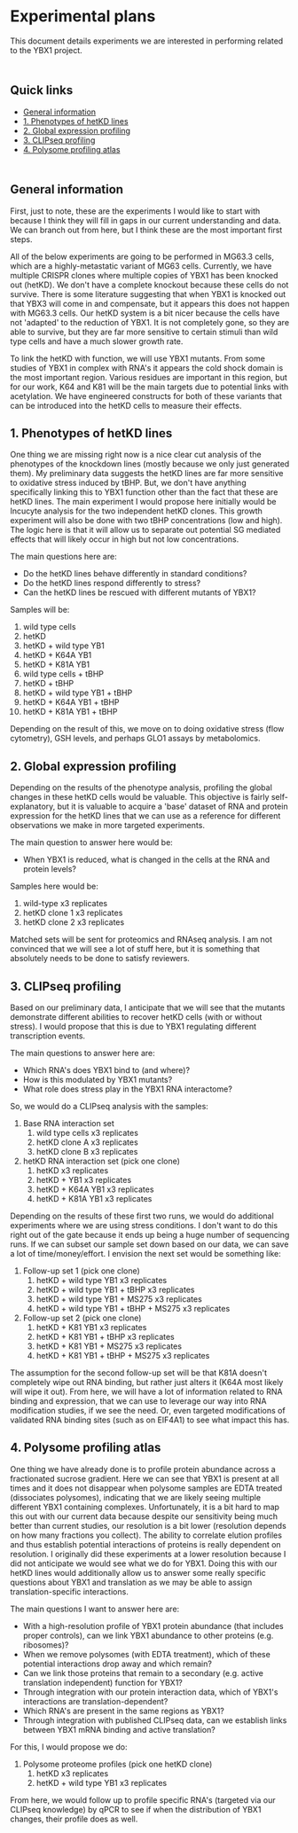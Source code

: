 # Experimental plans <!-- omit in toc -->

This document details experiments we are interested in performing related to the YBX1 project.

<hr style="height:6pt; visibility:hidden;" />

## Quick links <!-- omit in toc -->

- [General information](#general-information)
- [1. Phenotypes of hetKD lines](#1-phenotypes-of-hetkd-lines)
- [2. Global expression profiling](#2-global-expression-profiling)
- [3. CLIPseq profiling](#3-clipseq-profiling)
- [4. Polysome profiling atlas](#4-polysome-profiling-atlas)

<hr style="height:6pt; visibility:hidden;" />

<span id="general-information"></span>

## General information

First, just to note, these are the experiments I would like to start with because I think they will fill in gaps in our current understanding and data. We can branch out from here, but I think these are the most important first steps.

All of the below experiments are going to be performed in MG63.3 cells, which are a highly-metastatic variant of MG63 cells. Currently, we have multiple CRISPR clones where multiple copies of YBX1 has been knocked out (hetKD). We don't have a complete knockout because these cells do not survive. There is some literature suggesting that when YBX1 is knocked out that YBX3 will come in and compensate, but it appears this does not happen with MG63.3 cells. Our hetKD system is a bit nicer because the cells have not 'adapted' to the reduction of YBX1. It is not completely gone, so they are able to survive, but they are far more sensitive to certain stimuli than wild type cells and have a much slower growth rate.

To link the hetKD with function, we will use YBX1 mutants. From some studies of YBX1 in complex with RNA's it appears the cold shock domain is the most important region. Various residues are important in this region, but for our work, K64 and K81 will be the main targets due to potential links with acetylation. We have engineered constructs for both of these variants that can be introduced into the hetKD cells to measure their effects.

<span id="1-phenotypes-of-hetkd-lines"></span>

## 1. Phenotypes of hetKD lines

One thing we are missing right now is a nice clear cut analysis of the phenotypes of the knockdown lines (mostly because we only just generated them). My preliminary data suggests the hetKD lines are far more sensitive to oxidative stress induced by tBHP. But, we don't have anything specifically linking this to YBX1 function other than the fact that these are hetKD lines. The main experiment I would propose here initially would be Incucyte analysis for the two independent hetKD clones. This growth experiment will also be done with two tBHP concentrations (low and high). The logic here is that it will allow us to separate out potential SG mediated effects that will likely occur in high but not low concentrations.

The main questions here are:

* Do the hetKD lines behave differently in standard conditions?
* Do the hetKD lines respond differently to stress?
* Can the hetKD lines be rescued with different mutants of YBX1?

Samples will be:

1. wild type cells
2. hetKD
3. hetKD + wild type YB1
4. hetKD + K64A YB1
5. hetKD + K81A YB1
6. wild type cells + tBHP
7. hetKD + tBHP
8. hetKD + wild type YB1 + tBHP
9. hetKD + K64A YB1 + tBHP
10. hetKD + K81A YB1 + tBHP

Depending on the result of this, we move on to doing oxidative stress (flow cytometry), GSH levels, and perhaps GLO1 assays by metabolomics.

<span id="2-global-expression-profilin"></span>

## 2. Global expression profiling

Depending on the results of the phenotype analysis, profiling the global changes in these hetKD cells would be valuable. This objective is fairly self-explanatory, but it is valuable to acquire a 'base' dataset of RNA and protein expression for the hetKD lines that we can use as a reference for different observations we make in more targeted experiments. 

The main question to answer here would be:

* When YBX1 is reduced, what is changed in the cells at the RNA and protein levels?

Samples here would be:

1. wild-type x3 replicates
2. hetKD clone 1 x3 replicates
3. hetKD clone 2 x3 replicates

Matched sets will be sent for proteomics and RNAseq analysis. I am not convinced that we will see a lot of stuff here, but it is something that absolutely needs to be done to satisfy reviewers.

<span id="3-clipseq-profiling"></span>

## 3. CLIPseq profiling

Based on our preliminary data, I anticipate that we will see that the mutants demonstrate different abilities to recover hetKD cells (with or without stress). I would propose that this is due to YBX1 regulating different transcription events.

The main questions to answer here are:

* Which RNA's does YBX1 bind to (and where)?
* How is this modulated by YBX1 mutants?
* What role does stress play in the YBX1 RNA interactome?
  
So, we would do a CLIPseq analysis with the samples:

1. Base RNA interaction set
   1. wild type cells x3 replicates
   2. hetKD clone A x3 replicates
   3. hetKD clone B x3 replicates
2. hetKD RNA interaction set (pick one clone)
   1. hetKD x3 replicates
   2. hetKD + YB1 x3 replicates
   3. hetKD + K64A YB1 x3 replicates
   4. hetKD + K81A YB1 x3 replicates

Depending on the results of these first two runs, we would do additional experiments where we are using stress conditions. I don't want to do this right out of the gate because it ends up being a huge number of sequencing runs. If we can subset our sample set down based on our data, we can save a lot of time/money/effort. I envision the next set would be something like:

1. Follow-up set 1 (pick one clone)
   1. hetKD + wild type YB1 x3 replicates
   2. hetKD + wild type YB1 + tBHP x3 replicates
   3. hetKD + wild type YB1 + MS275 x3 replicates
   4. hetKD + wild type YB1 + tBHP + MS275 x3 replicates
2. Follow-up set 2 (pick one clone)
   1. hetKD + K81 YB1 x3 replicates
   2. hetKD + K81 YB1 + tBHP x3 replicates
   3. hetKD + K81 YB1 + MS275 x3 replicates
   4. hetKD + K81 YB1 + tBHP + MS275 x3 replicates

The assumption for the second follow-up set will be that K81A doesn't completely wipe out RNA binding, but rather just alters it (K64A most likely will wipe it out). From here, we will have a lot of information related to RNA binding and expression, that we can use to leverage our way into RNA modification studies, if we see the need. Or, even targeted modifications of validated RNA binding sites (such as on EIF4A1) to see what impact this has.

<span id="4-polysome-profiling-atlas"></span>

## 4. Polysome profiling atlas

One thing we have already done is to profile protein abundance across a fractionated sucrose gradient. Here we can see that YBX1 is present at all times and it does not disappear when polysome samples are EDTA treated (dissociates polysomes), indicating that we are likely seeing multiple different YBX1 containing complexes. Unfortunately, it is a bit hard to map this out with our current data because despite our sensitivity being much better than current studies, our resolution is a bit lower (resolution depends on how many fractions you collect). The ability to correlate elution profiles and thus establish potential interactions of proteins is really dependent on resolution. I originally did these experiments at a lower resolution because I did not anticipate we would see what we do for YBX1. Doing this with our hetKD lines would additionally allow us to answer some really specific questions about YBX1 and translation as we may be able to assign translation-specific interactions.

The main questions I want to answer here are:

* With a high-resolution profile of YBX1 protein abundance (that includes proper controls), can we link YBX1 abundance to other proteins (e.g. ribosomes)?
* When we remove polysomes (with EDTA treatment), which of these potential interactions drop away and which remain?
* Can we link those proteins that remain to a secondary (e.g. active translation independent) function for YBX1?
* Through integration with our protein interaction data, which of YBX1's interactions are translation-dependent?
* Which RNA's are present in the same regions as YBX1?
* Through integration with published CLIPseq data, can we establish links between YBX1 mRNA binding and active translation?

For this, I would propose we do:

1. Polysome proteome profiles (pick one hetKD clone)
   1. hetKD x3 replicates
   2. hetKD + wild type YB1 x3 replicates

From here, we would follow up to profile specific RNA's (targeted via our CLIPseq knowledge) by qPCR to see if when the distribution of YBX1 changes, their profile does as well.
